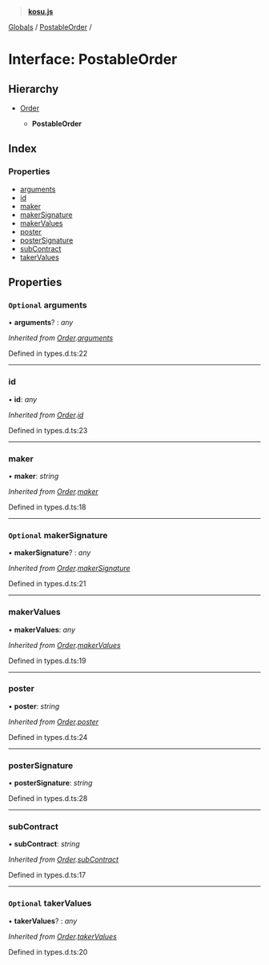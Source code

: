 > **[kosu.js](../README.md)**

[Globals](../globals.md) / [PostableOrder](postableorder.md) /

# Interface: PostableOrder

## Hierarchy

-   [Order](order.md)

    -   **PostableOrder**

## Index

### Properties

-   [arguments](postableorder.md#optional-arguments)
-   [id](postableorder.md#id)
-   [maker](postableorder.md#maker)
-   [makerSignature](postableorder.md#optional-makersignature)
-   [makerValues](postableorder.md#makervalues)
-   [poster](postableorder.md#poster)
-   [posterSignature](postableorder.md#postersignature)
-   [subContract](postableorder.md#subcontract)
-   [takerValues](postableorder.md#optional-takervalues)

## Properties

### `Optional` arguments

• **arguments**? : _any_

_Inherited from [Order](order.md).[arguments](order.md#optional-arguments)_

Defined in types.d.ts:22

---

### id

• **id**: _any_

_Inherited from [Order](order.md).[id](order.md#id)_

Defined in types.d.ts:23

---

### maker

• **maker**: _string_

_Inherited from [Order](order.md).[maker](order.md#maker)_

Defined in types.d.ts:18

---

### `Optional` makerSignature

• **makerSignature**? : _any_

_Inherited from [Order](order.md).[makerSignature](order.md#optional-makersignature)_

Defined in types.d.ts:21

---

### makerValues

• **makerValues**: _any_

_Inherited from [Order](order.md).[makerValues](order.md#makervalues)_

Defined in types.d.ts:19

---

### poster

• **poster**: _string_

_Inherited from [Order](order.md).[poster](order.md#poster)_

Defined in types.d.ts:24

---

### posterSignature

• **posterSignature**: _string_

Defined in types.d.ts:28

---

### subContract

• **subContract**: _string_

_Inherited from [Order](order.md).[subContract](order.md#subcontract)_

Defined in types.d.ts:17

---

### `Optional` takerValues

• **takerValues**? : _any_

_Inherited from [Order](order.md).[takerValues](order.md#optional-takervalues)_

Defined in types.d.ts:20
